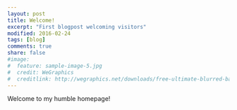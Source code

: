 ```yaml
---
layout: post
title: Welcome!
excerpt: "First blogpost welcoming visitors"
modified: 2016-02-24
tags: [blog]
comments: true
share: false
#image:
#  feature: sample-image-5.jpg
#  credit: WeGraphics
#  creditlink: http://wegraphics.net/downloads/free-ultimate-blurred-background-pack/
---
```


Welcome to my humble homepage!
